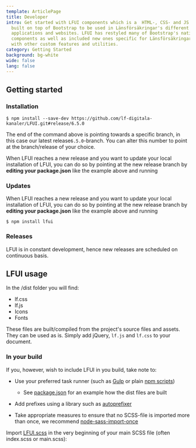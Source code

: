 ```yaml
---
template: ArticlePage
title: Developer
intro: Get started with LFUI components which is a  HTML-, CSS- and JS framework
  built on top of Bootstrap to be used in Länsförsäkringar's different
  applications and websites. LFUI has restyled many of Bootstrap's native
  components as well as included new ones specific for Länsförsäkringar, along
  with other custom features and utilities.
category: Getting Started
background: bg-white
wide: false
lang: false
---
```

## Getting started

### Installation

`$ npm install --save-dev https://github.com/lf-digitala-kanaler/LFUI.git#release/6.5.0`

The end of the command above is pointing towards a specific branch, in this case our latest release`6.5.0`-branch. You can alter this number to point at the branch/release of your choice.

When LFUI reaches a new release and you want to update your local installation of LFUI, you can do so by pointing at the new release branch by **editing your package.json** like the example above and running

### Updates

When LFUI reaches a new release and you want to update your local installation of LFUI, you can do so by pointing at the new release branch by **editing your package.json** like the example above and running

`$ npm install lfui`

### Releases

LFUI is in constant development, hence new releases are scheduled on continuous basis.

## LFUI usage

In the /dist folder you will find:

* lf.css
* lf.js
* Icons
* Fonts

These files are built/compiled from the project's source files and assets. They can be used as is. Simply add jQuery, `lf.js` and `lf.css` to your document.

### In your build

If you, however, wish to include LFUI in you build, take note to:

* Use your preferred task runner (such as[](https://github.com/nDmitry/grunt-postcss) [Gulp](https://github.com/postcss/gulp-postcss) or plain [npm scripts](http://blog.keithcirkel.co.uk/how-to-use-npm-as-a-build-tool/))

  * See [package.json](https://lf-digitala-kanaler.github.io/LFUI/650/package.json) for an example how the dist files are built
* Add prefixes using a library such as [autoprefixer](https://github.com/postcss/autoprefixer)
* Take appropriate measures to ensure that no SCSS-file is imported more than once, we recommend [node-sass-import-once](https://github.com/at-import/node-sass-import-once)

Import [LFUI.scss](https://lf-digitala-kanaler.github.io/LFUI/650/src/scss/LFUI.scss) in the very beginning of your main SCSS file (often index.scss or main.scss):